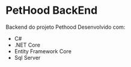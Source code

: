 # PetHood BackEnd 
Backend do projeto Pethood Desenvolvido com:

* C#
* .NET Core
* Entity Framework Core
* Sql Server